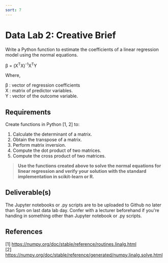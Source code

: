 ```yaml
---
sort: 7
---
```


# Data Lab 2: Creative Brief

Write a Python function to estimate the coefficients of a linear regression model using the normal equations.

&beta; = (X<sup>T</sup>X)<sup>-1</sup>X<sup>T</sup>Y

Where,

&beta; : vector of regression coefficients <br>
X : matrix of predictor variables. <br>
Y : vector of the outcome variable. <br>


## Requirements

Create functions in Python [1, 2] to:

1. Calculate the determinant of a matrix.
2. Obtain the transpose of a matrix.
3. Perform matrix inversion.
4. Compute the dot product of two matrices.
5. Compute the cross product of two matrices.


> **Use the functions created above to solve the normal equations for linear regression and verify your solution with the standard implementation in scikit-learn or R.**

## Deliverable(s)

The Jupyter notebooks or .py scripts are to be uploaded to Github no later than 5pm on last data lab day. Confer with a lecturer beforehand if you're handing in something other than Jupyter notebook or .py scripts.

## References
<a id="1">[1]</a>
<https://numpy.org/doc/stable/reference/routines.linalg.html>
<br>
<a id="2">[2]</a>
<https://numpy.org/doc/stable/reference/generated/numpy.linalg.solve.html>
<br>
